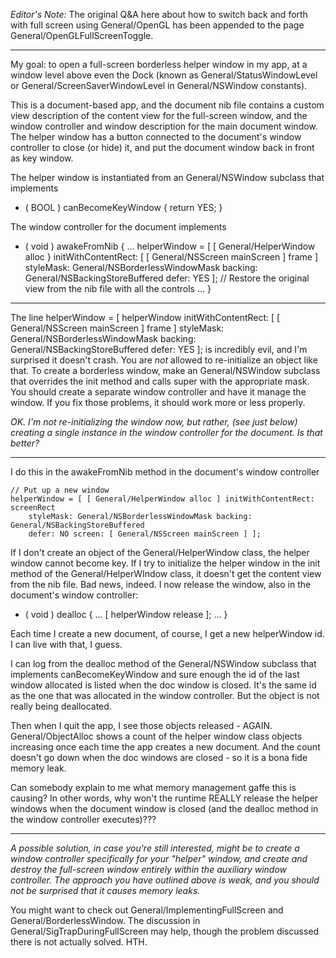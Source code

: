 *Editor's Note:* The original Q&A here about how to switch back and forth with full screen using General/OpenGL has been appended to the page General/OpenGLFullScreenToggle.

----

My goal: to open a full-screen borderless helper window in my app, at a window level
above even the Dock (known as General/StatusWindowLevel or General/ScreenSaverWindowLevel in General/NSWindow constants).

 This is a document-based app, and the document nib file contains a custom view description of the content view for the full-screen window,
and the window controller and window description for the main document window.
The helper window has a button connected to the document's window controller to close (or hide) it,
and put the document window back in front as key window.

The helper window is instantiated from an General/NSWindow subclass that implements

    
- ( BOOL ) canBecomeKeyWindow
{
	return YES;
}


The window controller for the document implements

    
- ( void ) awakeFromNib
{
...
	helperWindow = [ [ General/HelperWindow alloc } initWithContentRect: [ [ General/NSScreen mainScreen ] frame ]
		styleMask: General/NSBorderlessWindowMask backing: General/NSBackingStoreBuffered defer: YES ];
	// Restore the original view from the nib file with all the controls
...
}


----

The line     helperWindow = [ helperWindow initWithContentRect: [ [ General/NSScreen mainScreen ] frame ] styleMask: General/NSBorderlessWindowMask backing: General/NSBackingStoreBuffered defer: YES ]; is incredibly evil, and I'm surprised it doesn't crash. You are *not* allowed to re-initialize an object like that. To create a borderless window, make an General/NSWindow subclass that overrides the init method and calls super with the appropriate mask. You should create a separate window controller and have it manage the window. If you fix those problems, it should work more or less properly.

*OK. I'm not re-initializing the window now, but rather, (see just below) creating a single instance in the window controller for the document. Is that better?*

----

I do this in the     awakeFromNib method in the document's window controller

    
	// Put up a new window
	helperWindow = [ [ General/HelperWindow alloc ] initWithContentRect: screenRect
		styleMask: General/NSBorderlessWindowMask backing: General/NSBackingStoreBuffered
		defer: NO screen: [ General/NSScreen mainScreen ] ];


If I don't create an object of the General/HelperWindow class, the helper window cannot become key.
If I try to initialize the helper window in the init method of the General/HelperWIndow class, it doesn't get the content view from the nib file.
Bad news, indeed.
I now release the window, also in the document's window controller:

    
- ( void ) dealloc
{
...
	[ helperWindow release ];
...
}


Each time I create a new document, of course, I get a new helperWindow id. I can live with that, I guess.

I can log from the     dealloc method of the General/NSWindow subclass that implements     canBecomeKeyWindow and sure enough
the id of the last window allocated is listed when the doc window is closed. It's the same id as the one that was allocated in the window controller.
But the object is not really being deallocated.

Then when I quit the app, I see those objects released - AGAIN. General/ObjectAlloc shows a count of the helper window class objects
increasing once each time the app creates a new document. And the count doesn't go down when the doc windows are closed -
so it is a bona fide memory leak.

Can somebody explain to me what memory management
gaffe this is causing? In other words, why won't the runtime REALLY release the helper windows when the document window is closed
(and the dealloc method in the window controller executes)???

----

*A possible solution, in case you're still interested, might be to create a window controller specifically for your "helper" window, and create and destroy the full-screen window entirely within the auxiliary window controller. The approach you have outlined above is weak, and you should not be surprised that it causes memory leaks.*

You might want to check out General/ImplementingFullScreen and General/BorderlessWindow. The discussion in General/SigTrapDuringFullScreen may help, though the problem discussed there is not actually solved. HTH.